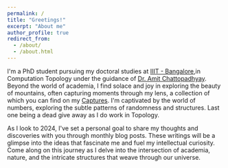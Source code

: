 ```yaml
---
permalink: /
title: "Greetings!"
excerpt: "About me"
author_profile: true
redirect_from: 
  - /about/
  - /about.html
---
```


 I'm a PhD student pursuing my doctoral studies at [IIIT - Bangalore](https://www.iiitb.ac.in/),in  Computation Topology under the guidance of [Dr. Amit Chattopadhyay](https://www.iiitb.ac.in/faculty/amit-chattopadhyay). Beyond the world of academia, I find solace and joy in exploring the beauty of mountains, often capturing moments through my lens, a collection of which you can find on my [Captures](https://karthikeya-subrmanian.github.io/portfolio/). I'm captivated by the world of numbers, exploring the subtle patterns of randomness and structures. Last one being a dead give away as I do work in Topology.

As I look to 2024, I've set a personal goal to share my thoughts and discoveries with you through monthly blog posts. These writings will be a glimpse into the ideas that fascinate me and fuel my intellectual curiosity. Come along on this journey as I delve into the intersection of academia, nature, and the intricate structures that weave through our universe.
